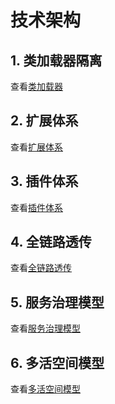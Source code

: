 技术架构
===

## 1. 类加载器隔离

查看[类加载器](classloader.md)

## 2. 扩展体系

查看[扩展体系](extension.md)

## 3. 插件体系

查看[插件体系](plugin.md)

## 4. 全链路透传

查看[全链路透传](transmission.md)

## 5. 服务治理模型

查看[服务治理模型](governance.md)

## 6. 多活空间模型

查看[多活空间模型](livespace.md)
